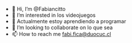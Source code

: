 - 👋 Hi, I’m @Fabiancitto
- 👀 I’m interested in  los videojuegos
- 🌱 Actualmente estoy aprendiendo a programar
- 💞️ I’m looking to collaborate on lo que sea 
- 📫 How to reach me  fabi.fica@duocuc.cl

<!---
Fabiancitto/Fabiancitto is a ✨ special ✨ repository because its `README.md` (this file) appears on your GitHub profile.
You can click the Preview link to take a look at your changes.
--->
